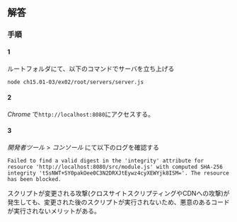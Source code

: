 ## 解答

### 手順

#### 1

ルートフォルダにて、以下のコマンドでサーバを立ち上げる

```shell
node ch15.01-03/ex02/root/servers/server.js
```

#### 2

_Chrome_ で`http://localhost:8080`にアクセスする。

#### 3

_開発者ツール_ > _コンソール_ にて以下のログを確認する

```shell
Failed to find a valid digest in the 'integrity' attribute for resource 'http://localhost:8080/src/module.js' with computed SHA-256 integrity 'tSsNWT+SY0pakOee0C3N2DRXJtEywz4cyXEWYjk8ISM='. The resource has been blocked.
```
スクリプトが変更される攻撃(クロスサイトスクリプティングやCDNへの攻撃)が発生しても、変更された後のスクリプトが実行されないため、悪意のあるコードが実行されないメリットがある。